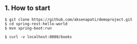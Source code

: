 ## 1. How to start
```
$ git clone https://github.com/aksenapati/demoproject.git
$ cd spring-rest-hello-world
$ mvn spring-boot:run

$ curl -v localhost:8080/books
```
